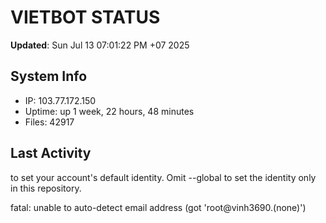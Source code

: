 # VIETBOT STATUS
**Updated**: Sun Jul 13 07:01:22 PM +07 2025

## System Info
- IP: 103.77.172.150
- Uptime: up 1 week, 22 hours, 48 minutes
- Files: 42917

## Last Activity

to set your account's default identity.
Omit --global to set the identity only in this repository.

fatal: unable to auto-detect email address (got 'root@vinh3690.(none)')
